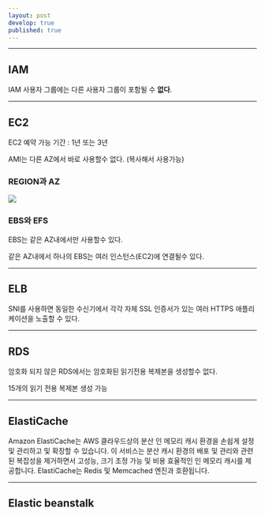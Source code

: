 ```yaml
---
layout: post
develop: true
published: true
---
```

---
## IAM

IAM 사용자 그룹에는 다른 사용자 그룹이 포함될 수 **없다**.

---

## EC2

EC2 예약 가능 기간 : 1년 또는 3년

AMI는 다른 AZ에서 바로 사용할수 없다. (복사해서 사용가능)

### REGION과 AZ
![](https://d2908q01vomqb2.cloudfront.net/fc074d501302eb2b93e2554793fcaf50b3bf7291/2021/09/23/Figure-1.-An-example-system-that-transfers-data-across-AZs.png)

### EBS와 EFS
EBS는 같은 AZ내에서만 사용할수 있다.

같은 AZ내에서 하나의 EBS는 여러 인스턴스(EC2)에 연결될수 있다. 

---

## ELB 

SNI를 사용하면 동일한 수신기에서 각각 자체 SSL 인증서가 있는 여러 HTTPS 애플리케이션을 노출할 수 있다.

---

## RDS

암호화 되지 않은 RDS에서는 암호화된 읽기전용 복제본을 생성할수 없다. 

15개의 읽기 전용 복제본 생성 가능

---

## ElastiCache

Amazon ElastiCache는 AWS 클라우드상의 분산 인 메모리 캐시 환경을 손쉽게 설정 및 관리하고 및 확장할 수 있습니다. 이 서비스는 분산 캐시 환경의 배포 및 관리와 관련된 복잡성을 제거하면서 고성능, 크기 조정 가능 및 비용 효율적인 인 메모리 캐시를 제공합니다. ElastiCache는 Redis 및 Memcached 엔진과 호환됩니다.

---

## Elastic beanstalk

